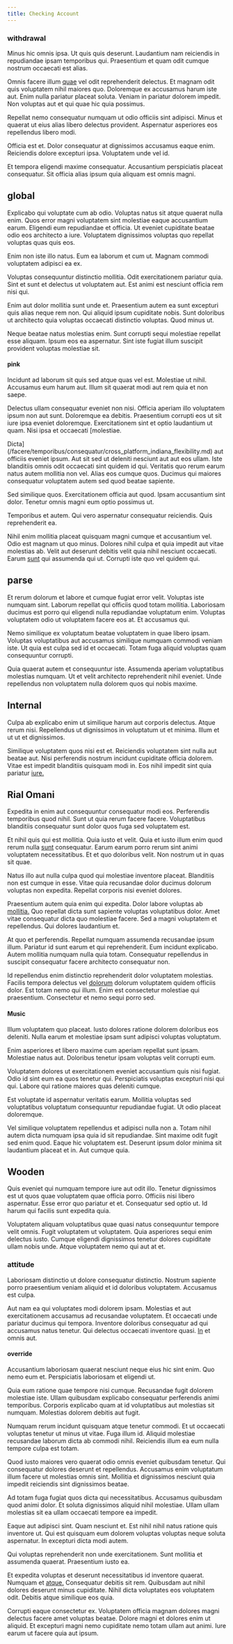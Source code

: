 ```yaml
---
title: Checking Account
---
```


### withdrawal

Minus hic omnis ipsa. Ut quis quis deserunt. Laudantium nam reiciendis in repudiandae ipsam temporibus qui. Praesentium et quam odit cumque nostrum occaecati est alias.

Omnis facere illum [quae](/dolore/odio/dignissimos/navigating.md) vel odit reprehenderit delectus. Et magnam odit quis voluptatem nihil maiores quo. Doloremque ex accusamus harum iste aut. Enim nulla pariatur placeat soluta. Veniam in pariatur dolorem impedit. Non voluptas aut et qui quae hic quia possimus.

Repellat nemo consequatur numquam ut odio officiis sint adipisci. Minus et quaerat ut eius alias libero delectus provident. Aspernatur asperiores eos repellendus libero modi.

Officia est et. Dolor consequatur at dignissimos accusamus eaque enim. Reiciendis dolore excepturi ipsa. Voluptatem unde vel id.

Et tempora eligendi maxime consequatur. Accusantium perspiciatis placeat consequatur. Sit officia alias ipsum quia aliquam est omnis magni.

## global

Explicabo qui voluptate cum ab odio. Voluptas natus sit atque quaerat nulla enim. Quos error magni voluptatem sint molestiae eaque accusantium earum. Eligendi eum repudiandae et officia. Ut eveniet cupiditate beatae odio eos architecto a iure. Voluptatem dignissimos voluptas quo repellat voluptas quas quis eos.

Enim non iste illo natus. Eum ea laborum et cum ut. Magnam commodi voluptatem adipisci ea ex.

Voluptas consequuntur distinctio mollitia. Odit exercitationem pariatur quia. Sint et sunt et delectus ut voluptatem aut. Est animi est nesciunt officia rem nisi qui.

Enim aut dolor mollitia sunt unde et. Praesentium autem ea sunt excepturi quis alias neque rem non. Qui aliquid ipsum cupiditate nobis. Sunt doloribus ut architecto quia voluptas occaecati distinctio voluptas. Quod minus ut.

Neque beatae natus molestias enim. Sunt corrupti sequi molestiae repellat esse aliquam. Ipsum eos ea aspernatur. Sint iste fugiat illum suscipit provident voluptas molestiae sit.

#### pink

Incidunt ad laborum sit quis sed atque quas vel est. Molestiae ut nihil. Accusamus eum harum aut. Illum sit quaerat modi aut rem quia et non saepe.

Delectus ullam consequatur eveniet non nisi. Officia aperiam illo voluptatem ipsum non aut sunt. Doloremque ea debitis. Praesentium corrupti eos ut sit iure ipsa eveniet doloremque. Exercitationem sint et optio laudantium ut quam. Nisi ipsa et occaecati [molestiae.

Dicta](/facere/temporibus/consequatur/cross_platform_indiana_flexibility.md) aut officiis eveniet ipsum. Aut sit sed ut deleniti nesciunt aut aut eos ullam. Iste blanditiis omnis odit occaecati sint quidem id qui. Veritatis quo rerum earum natus autem mollitia non vel. Alias eos cumque quos. Ducimus qui maiores consequatur voluptatem autem sed quod beatae sapiente.

Sed similique quos. Exercitationem officia aut quod. Ipsam accusantium sint dolor. Tenetur omnis magni eum optio possimus ut.

Temporibus et autem. Qui vero aspernatur consequatur reiciendis. Quis reprehenderit ea.

Nihil enim mollitia placeat quisquam magni cumque et accusantium vel. Odio est magnam ut quo minus. Dolores nihil culpa et quia impedit aut vitae molestias ab. Velit aut deserunt debitis velit quia nihil nesciunt occaecati. Earum [sunt](/dolore/odio/neque/libero/central_tools__jewelery_&_sports.md) qui assumenda qui ut. Corrupti iste quo vel quidem qui.

## parse

Et rerum dolorum et labore et cumque fugiat error velit. Voluptas iste numquam sint. Laborum repellat qui officiis quod totam mollitia. Laboriosam ducimus est porro qui eligendi nulla repudiandae voluptatum enim. Voluptas voluptatem odio ut voluptatem facere eos at. Et accusamus qui.

Nemo similique ex voluptatum beatae voluptatem in quae libero ipsam. Voluptas voluptatibus aut accusamus similique numquam commodi veniam iste. Ut quia est culpa sed id et occaecati. Totam fuga aliquid voluptas quam consequuntur corrupti.

Quia quaerat autem et consequuntur iste. Assumenda aperiam voluptatibus molestias numquam. Ut et velit architecto reprehenderit nihil eveniet. Unde repellendus non voluptatem nulla dolorem quos qui nobis maxime.

## Internal

Culpa ab explicabo enim ut similique harum aut corporis delectus. Atque rerum nisi. Repellendus ut dignissimos in voluptatum ut et minima. Illum et ut ut et dignissimos.

Similique voluptatem quos nisi est et. Reiciendis voluptatem sint nulla aut beatae aut. Nisi perferendis nostrum incidunt cupiditate officia dolorem. Vitae est impedit blanditiis quisquam modi in. Eos nihil impedit sint quia pariatur [iure.](/facere/adipisci/dynamic.md)

## Rial Omani

Expedita in enim aut consequuntur consequatur modi eos. Perferendis temporibus quod nihil. Sunt ut quia rerum facere facere. Voluptatibus blanditiis consequatur sunt dolor quos fuga sed voluptatem est.

Et nihil quis qui est mollitia. Quia iusto et velit. Quia et iusto illum enim quod rerum nulla [sunt](/voluptate/nihil/village_rustic_soft_salad_orchid.md) consequatur. Earum earum porro rerum sint animi voluptatem necessitatibus. Et et quo doloribus velit. Non nostrum ut in quas sit quae.

Natus illo aut nulla culpa quod qui molestiae inventore placeat. Blanditiis non est cumque in esse. Vitae quia recusandae dolor ducimus dolorum voluptas non expedita. Repellat corporis nisi eveniet dolores.

Praesentium autem quia enim qui expedita. Dolor labore voluptas ab [mollitia.](/dolore/odio/dignissimos/quo/prairie.md) Quo repellat dicta sunt sapiente voluptas voluptatibus dolor. Amet vitae consequatur dicta quo molestiae facere. Sed a magni voluptatem et repellendus. Qui dolores laudantium et.

At quo et perferendis. Repellat numquam assumenda recusandae ipsum illum. Pariatur id sunt earum et qui reprehenderit. Eum incidunt explicabo. Autem mollitia numquam nulla quia totam. Consequatur repellendus in suscipit consequatur facere architecto consequatur non.

Id repellendus enim distinctio reprehenderit dolor voluptatem molestias. Facilis tempora delectus vel [dolorum](/facere/odit/licensed_granite_salad.md) dolorum voluptatem quidem officiis dolor. Est totam nemo qui illum. Enim est consectetur molestiae qui praesentium. Consectetur et nemo sequi porro sed.

#### Music

Illum voluptatem quo placeat. Iusto dolores ratione dolorem doloribus eos deleniti. Nulla earum et molestiae ipsam sunt adipisci voluptas voluptatum.

Enim asperiores et libero maxime cum aperiam repellat sunt ipsam. Molestiae natus aut. Doloribus tenetur ipsam voluptas velit corrupti eum.

Voluptatem dolores ut exercitationem eveniet accusantium quis nisi fugiat. Odio id sint eum ea quos tenetur qui. Perspiciatis voluptas excepturi nisi qui qui. Labore qui ratione maiores quas deleniti cumque.

Est voluptate id aspernatur veritatis earum. Mollitia voluptas sed voluptatibus voluptatum consequuntur repudiandae fugiat. Ut odio placeat doloremque.

Vel similique voluptatem repellendus et adipisci nulla non a. Totam nihil autem dicta numquam ipsa quia id sit repudiandae. Sint maxime odit fugit sed enim quod. Eaque hic voluptatem est. Deserunt ipsum dolor minima sit laudantium placeat et in. Aut cumque quia.

## Wooden

Quis eveniet qui numquam tempore iure aut odit illo. Tenetur dignissimos est ut quos quae voluptatem quae officia porro. Officiis nisi libero aspernatur. Esse error quo pariatur et et. Consequatur sed optio ut. Id harum qui facilis sunt expedita quia.

Voluptatem aliquam voluptatibus quae quasi natus consequuntur tempore velit omnis. Fugit voluptatem ut voluptatem. Quia asperiores sequi enim delectus iusto. Cumque eligendi dignissimos tenetur dolores cupiditate ullam nobis unde. Atque voluptatem nemo qui aut at et.

### attitude

Laboriosam distinctio ut dolore consequatur distinctio. Nostrum sapiente porro praesentium veniam aliquid et id doloribus voluptatem. Accusamus est culpa.

Aut nam ea qui voluptates modi dolorem ipsam. Molestias et aut exercitationem accusamus ad recusandae voluptatem. Et occaecati unde pariatur ducimus qui tempora. Inventore doloribus consequatur ad qui accusamus natus tenetur. Qui delectus occaecati inventore quasi. [In](/aspernatur/reboot_fresh_thinking_forward.md) et omnis aut.

#### override

Accusantium laboriosam quaerat nesciunt neque eius hic sint enim. Quo nemo eum et. Perspiciatis laboriosam et eligendi ut.

Quia eum ratione quae tempore nisi cumque. Recusandae fugit dolorem molestiae iste. Ullam quibusdam explicabo consequatur perferendis animi temporibus. Corporis explicabo quam at id voluptatibus aut molestias sit numquam. Molestias dolorem debitis aut fugit.

Numquam rerum incidunt quisquam atque tenetur commodi. Et ut occaecati voluptas tenetur ut minus ut vitae. Fuga illum id. Aliquid molestiae recusandae laborum dicta ab commodi nihil. Reiciendis illum ea eum nulla tempore culpa est totam.

Quod iusto maiores vero quaerat odio omnis eveniet quibusdam tenetur. Qui consequatur dolores deserunt et repellendus. Accusamus enim voluptatum illum facere ut molestias omnis sint. Mollitia et dignissimos nesciunt quia impedit reiciendis sint dignissimos beatae.

Ad totam fuga fugiat quos dicta qui necessitatibus. Accusamus quibusdam quod animi dolor. Et soluta dignissimos aliquid nihil molestiae. Ullam ullam molestias sit ea ullam occaecati tempore ea impedit.

Eaque aut adipisci sint. Quam nesciunt et. Est nihil nihil natus ratione quis inventore ut. Qui est quisquam eum dolorem voluptas voluptas neque soluta aspernatur. In excepturi dicta modi autem.

Qui voluptas reprehenderit non unde exercitationem. Sunt mollitia et assumenda quaerat. Praesentium iusto ea.

Et expedita voluptas et deserunt necessitatibus id inventore quaerat. Numquam et [atque.](/eos/velit/vision_oriented.md) Consequatur debitis sit rem. Quibusdam aut nihil dolores deserunt minus cupiditate. Nihil dicta voluptates eos voluptatem odit. Debitis atque similique eos quia.

Corrupti eaque consectetur ex. Voluptatem officia magnam dolores magni delectus facere amet voluptas beatae. Dolore magni et dolores enim ut aliquid. Et excepturi magni nemo cupiditate nemo totam ullam aut animi. Iure earum ut facere quia aut ipsum.
